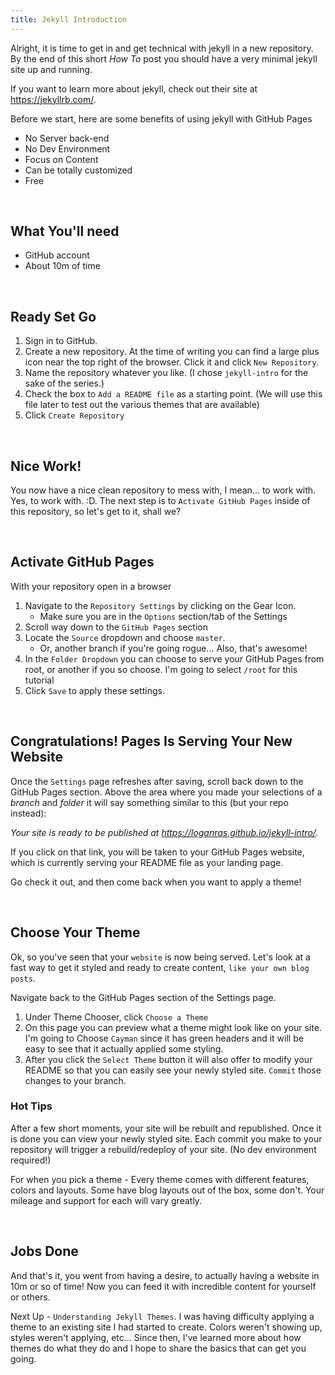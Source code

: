 ```yaml
---
title: Jekyll Introduction
---
```


Alright, it is time to get in and get technical with jekyll in a new repository.  By the end of this short _How To_ post you should have a very minimal jekyll site up and running.

If you want to learn more about jekyll, check out their site at https://jekyllrb.com/.

Before we start, here are some benefits of using jekyll with GitHub Pages
- No Server back-end
- No Dev Environment
- Focus on Content
- Can be totally customized
- Free

&nbsp;
## What You'll need
- GitHub account
- About 10m of time

&nbsp;
## Ready Set Go
1. Sign in to GitHub.
1. Create a new repository.  At the time of writing you can find a large plus icon near the top right of the browser.  Click it and click `New Repository`.
1. Name the repository whatever you like.  (I chose `jekyll-intro` for the sake of the series.)
1. Check the box to `Add a README file` as a starting point.  (We will use this file later to test out the various themes that are available)
1. Click `Create Repository`

&nbsp;
## Nice Work!
You now have a nice clean repository to mess with, I mean... to work with.  Yes, to work with.  :D.  The next step is to `Activate GitHub Pages` inside of this repository, so let's get to it, shall we?

&nbsp;
## Activate GitHub Pages
With your repository open in a browser
1. Navigate to the `Repository Settings` by clicking on the Gear Icon.
    - Make sure you are in the `Options` section/tab of the Settings
1. Scroll way down to the `GitHub Pages` section
1. Locate the `Source` dropdown and choose `master`.
    - Or, another branch if you're going rogue... Also, that's awesome!
1. In the `Folder Dropdown` you can choose to serve your GitHub Pages from root, or another if you so choose.  I'm going to select `/root` for this tutorial
1. Click `Save` to apply these settings.

&nbsp;
## Congratulations!  Pages Is Serving Your New Website
Once the `Settings` page refreshes after saving, scroll back down to the GitHub Pages section.  Above the area where you made your selections of a _branch_ and _folder_ it will say something similar to this (but your repo instead):

_Your site is ready to be published at https://loganras.github.io/jekyll-intro/._

If you click on that link, you will be taken to your GitHub Pages website, which is currently serving your README file as your landing page.

Go check it out, and then come back when you want to apply a theme!

&nbsp;
## Choose Your Theme
Ok, so you've seen that your `website` is now being served.  Let's look at a fast way to get it styled and ready to create content, `like your own blog posts`.

Navigate back to the GitHub Pages section of the Settings page.
1. Under Theme Chooser, click `Choose a Theme`
2. On this page you can preview what a theme might look like on your site.  I'm going to Choose `Cayman` since it has green headers and it will be easy to see that it actually applied some styling.
3. After you click the `Select Theme` button it will also offer to modify your README so that you can easily see your newly styled site.  `Commit` those changes to your branch.

### Hot Tips
After a few short moments, your site will be rebuilt and republished.  Once it is done you can view your newly styled site.  Each commit you make to your repository will trigger a rebuild/redeploy of your site.  (No dev environment required!)

For when you pick a theme - Every theme comes with different features, colors and layouts.  Some have blog layouts out of the box, some don't.  Your mileage and support for each will vary greatly.

&nbsp;
## Jobs Done

And that's it, you went from having a desire, to actually having a website in 10m or so of time!  Now you can feed it with incredible content for yourself or others.

Next Up - `Understanding Jekyll Themes`.  I was having difficulty applying a theme to an existing site I had started to create.  Colors weren't showing up, styles weren't applying, etc...  Since then, I've learned more about how themes do what they do and I hope to share the basics that can get you going.